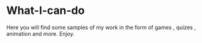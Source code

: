 # What-I-can-do
Here you will find some samples of my work in the form of games , quizes , animation and more. Enjoy.
